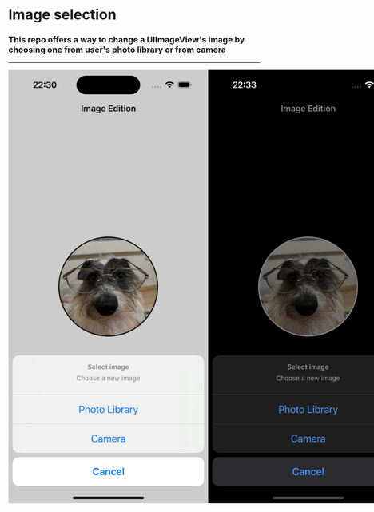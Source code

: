 # Image selection

### This repo offers a way to change a UIImageView's image by choosing one from user's photo library or from camera

---

<div style="display: flex;" align="center">
  <img src="./README-images/appLight.png" width="400" alt="App light mode image">
  <img src="./README-images/appDark.png" width="400" alt="App dark mode image">
</div>
